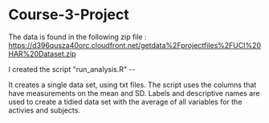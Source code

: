# Course-3-Project

The data is found in the following zip file : https://d396qusza40orc.cloudfront.net/getdata%2Fprojectfiles%2FUCI%20HAR%20Dataset.zip


I created the script "run_analysis.R" -- 

It creates a single data set, using txt files. The script uses the columns that have measurements on the mean and SD. Labels and descriptive names are used to create a tidied data set with the average of all variables for the activies and subjects. 
